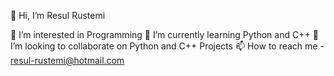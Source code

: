 👋 Hi, I’m Resul Rustemi

👀 I’m interested in Programming
🌱 I’m currently learning Python and C++
💞️ I’m looking to collaborate on Python and C++ Projects
📫 How to reach me - resul-rustemi@hotmail.com
